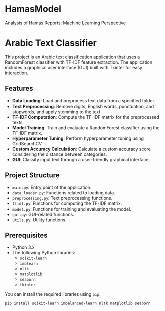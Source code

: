 # HamasModel
Analysis of Hamas Reports: Machine Learning Perspective
# Arabic Text Classifier

This project is an Arabic text classification application that uses a RandomForest classifier with TF-IDF feature extraction. The application includes a graphical user interface (GUI) built with Tkinter for easy interaction.

## Features

- **Data Loading**: Load and preprocess text data from a specified folder.
- **Text Preprocessing**: Remove digits, English words, punctuation, and stopwords, and apply stemming to the text.
- **TF-IDF Computation**: Compute the TF-IDF matrix for the preprocessed texts.
- **Model Training**: Train and evaluate a RandomForest classifier using the TF-IDF matrix.
- **Hyperparameter Tuning**: Perform hyperparameter tuning using GridSearchCV.
- **Custom Accuracy Calculation**: Calculate a custom accuracy score considering the distance between categories.
- **GUI**: Classify input text through a user-friendly graphical interface.

## Project Structure

- `main.py`: Entry point of the application.
- `data_loader.py`: Functions related to loading data.
- `preprocessing.py`: Text preprocessing functions.
- `tfidf.py`: Functions for computing the TF-IDF matrix.
- `model.py`: Functions for training and evaluating the model.
- `gui.py`: GUI-related functions.
- `utils.py`: Utility functions.

## Prerequisites

- Python 3.x
- The following Python libraries:
  - `scikit-learn`
  - `imblearn`
  - `nltk`
  - `matplotlib`
  - `seaborn`
  - `tkinter`
  
You can install the required libraries using `pip`:
```sh
pip install scikit-learn imbalanced-learn nltk matplotlib seaborn
